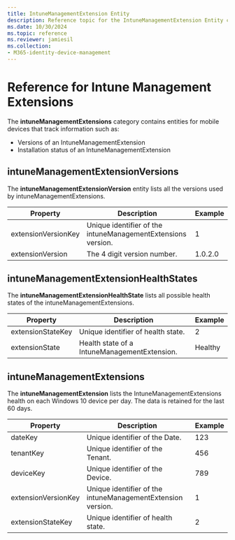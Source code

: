 ```yaml
---
title: IntuneManagementExtension Entity
description: Reference topic for the IntuneManagementExtension Entity category of entity collections in the Intune Data Warehouse API.
ms.date: 10/30/2024
ms.topic: reference
ms.reviewer: jamiesil
ms.collection:
- M365-identity-device-management
---
```


# Reference for Intune Management Extensions

The **intuneManagementExtensions** category contains entities for mobile devices that track information such as:

- Versions of an IntuneManagementExtension
- Installation status of an IntuneManagementExtension

## intuneManagementExtensionVersions

The **intuneManagementExtensionVersion** entity lists all the versions used by intuneManagementExtensions.

| Property  | Description | Example |
|---------|------------|--------|
| extensionVersionKey |Unique identifier of the intuneManagementExtensions version. | 1 |
| extensionVersion |The 4 digit version number. |1.0.2.0 |

## intuneManagementExtensionHealthStates

The **intuneManagementExtensionHealthState** lists all possible health states of the intuneManagementExtensions.

| Property  | Description | Example |
|---------|------------|--------|
| extensionStateKey |Unique identifier of health state. | 2 |
| extensionState |Health state of a IntuneManagementExtension. | Healthy |

## intuneManagementExtensions

The **intuneManagementExtension** lists the IntuneManagementExtensions health on each Windows 10 device per day.
The data is retained for the last 60 days.


|      Property       |                         Description                         | Example |
|---------------------|-------------------------------------------------------------|---------|
|       dateKey       |               Unique identifier of the Date.                |   123   |
|      tenantKey      |              Unique identifier of the Tenant.               |   456   |
|      deviceKey      |              Unique identifier of the Device.               |   789   |
| extensionVersionKey | Unique identifier of the intuneManagementExtension version. |    1    |
|  extensionStateKey  |             Unique identifier of health state.              |    2    |

